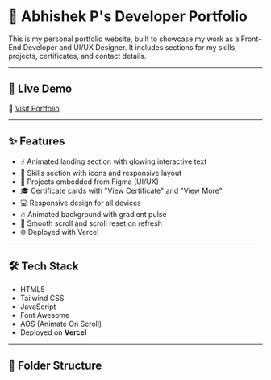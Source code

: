 # 💼 Abhishek P's Developer Portfolio

This is my personal portfolio website, built to showcase my work as a Front-End Developer and UI/UX Designer. It includes sections for my skills, projects, certificates, and contact details.

---

## 🚀 Live Demo

🔗 [Visit Portfolio](https://sparke-page-iss3.vercel.app)

---

## ✨ Features

- ⚡ Animated landing section with glowing interactive text
- 🎨 Skills section with icons and responsive layout
- 🧠 Projects embedded from Figma (UI/UX)
- 🎓 Certificate cards with "View Certificate" and "View More"
- 💻 Responsive design for all devices
- 🔥 Animated background with gradient pulse
- 📜 Smooth scroll and scroll reset on refresh
- 🌐 Deployed with Vercel

---

## 🛠️ Tech Stack

- HTML5  
- Tailwind CSS  
- JavaScript  
- Font Awesome  
- AOS (Animate On Scroll)  
- Deployed on **Vercel**

---

## 📂 Folder Structure


